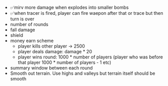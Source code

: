 - ✅mirv more damage when explodes into smaller bombs
- ✅when tracer is fired, player can fire waepon after that or trace but then turn is over
- number of rounds
- fall damage
- shield
- money earn scheme
  - player kills other player -> 2500
  - player deals damage: damage * 20
  - player wins round: 1000 * number of players (player who was before that player 1000 * number of players - 1 etc)
- summary window between each round
- Smooth out terrain. Use highs and valleys but terrain itself should be smooth
